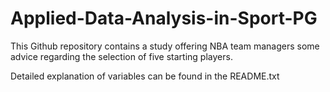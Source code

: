 # Applied-Data-Analysis-in-Sport-PG

This Github repository contains a study offering NBA team managers some advice regarding the selection of five starting players.

Detailed explanation of variables can be found in the README.txt

